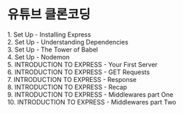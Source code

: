 <h1>유튜브 클론코딩</h1>
1. Set Up - Installing Express <br>
2. Set Up - Understanding Dependencies <br>
3. Set Up - The Tower of Babel <br>
4. Set Up - Nodemon <br>
5. INTRODUCTION TO EXPRESS - Your First Server <br>
6. INTRODUCTION TO EXPRESS - GET Requests <br>
7. INTRODUCTION TO EXPRESS - Response <br>
8. INTRODUCTION TO EXPRESS - Recap <br>
9. INTRODUCTION TO EXPRESS - Middlewares part One <br>
10. INTRODUCTION TO EXPRESS - Middlewares part Two <br>